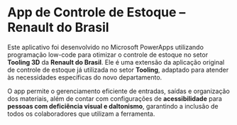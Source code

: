 # App de Controle de Estoque – Renault do Brasil  

Este aplicativo foi desenvolvido no Microsoft PowerApps utilizando programação low-code para otimizar o controle de estoque no setor **Tooling 3D** da **Renault do Brasil**. Ele é uma extensão da aplicação original de controle de estoque já utilizada no setor **Tooling**, adaptado para atender às necessidades específicas do novo departamento.  

O app permite o gerenciamento eficiente de entradas, saídas e organização dos materiais, além de contar com configurações de **acessibilidade** para **pessoas com deficiência visual e daltonismo**, garantindo a inclusão de todos os colaboradores que utilizam a ferramenta.
